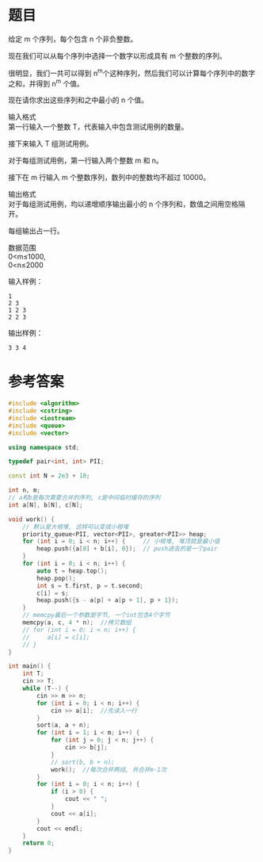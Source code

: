 # 题目
给定 m 个序列，每个包含 n 个非负整数。

现在我们可以从每个序列中选择一个数字以形成具有 m 个整数的序列。

很明显，我们一共可以得到 n<sup>m</sup>个这种序列，然后我们可以计算每个序列中的数字之和，并得到 n<sup>m</sup> 个值。

现在请你求出这些序列和之中最小的 n 个值。

输入格式<br>
第一行输入一个整数 T，代表输入中包含测试用例的数量。

接下来输入 T 组测试用例。

对于每组测试用例，第一行输入两个整数 m 和 n。

接下在 m 行输入 m 个整数序列，数列中的整数均不超过 10000。

输出格式<br>
对于每组测试用例，均以递增顺序输出最小的 n 个序列和，数值之间用空格隔开。

每组输出占一行。

数据范围<br>
0<m≤1000,<br>
0<n≤2000

输入样例：
```
1
2 3
1 2 3
2 2 3
```
输出样例：
```
3 3 4
```
# 参考答案
```c++
#include <algorithm>
#include <cstring>
#include <iostream>
#include <queue>
#include <vector>

using namespace std;

typedef pair<int, int> PII;

const int N = 2e3 + 10;

int n, m;
// a和b是每次需要合并的序列, c是中间临时缓存的序列
int a[N], b[N], c[N];

void work() {
    // 默认是大根堆, 这样可以变成小根堆
    priority_queue<PII, vector<PII>, greater<PII>> heap;
    for (int i = 0; i < n; i++) {     // 小根堆, 堆顶就是最小值
        heap.push({a[0] + b[i], 0});  // push进去的是一个pair
    }
    for (int i = 0; i < n; i++) {
        auto t = heap.top();
        heap.pop();
        int s = t.first, p = t.second;
        c[i] = s;
        heap.push({s - a[p] + a[p + 1], p + 1});
    }
    // memcpy最后一个参数是字节, 一个int包含4个字节
    memcpy(a, c, 4 * n);  //拷贝数组
    // for (int i = 0; i < n; i++) {
    //     a[i] = c[i];
    // }
}

int main() {
    int T;
    cin >> T;
    while (T--) {
        cin >> m >> n;
        for (int i = 0; i < n; i++) {
            cin >> a[i];  //先读入一行
        }
        sort(a, a + n);
        for (int i = 1; i < m; i++) {
            for (int j = 0; j < n; j++) {
                cin >> b[j];
            }
            // sort(b, b + n);
            work();  //每次合并两组, 共合并m-1次
        }
        for (int i = 0; i < n; i++) {
            if (i > 0) {
                cout << " ";
            }
            cout << a[i];
        }
        cout << endl;
    }
    return 0;
}
